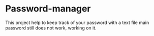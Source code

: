 # Password-manager
This project help to keep track of your password with a text file 
main password still does not work, working on it.
